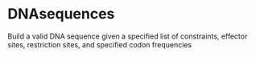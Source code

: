 DNAsequences
============

Build a valid DNA sequence given a specified list of constraints, effector sites, restriction sites, and specified codon frequencies

